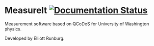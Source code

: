 # MeasureIt [![Documentation Status](https://readthedocs.org/projects/measureituw/badge/?version=latest)](https://measureituw.readthedocs.io/en/latest/?badge=latest)
Measurement software based on QCoDeS for University of Washington physics.

Developed by Elliott Runburg.
